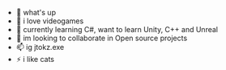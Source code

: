 - 👋 what's up
- 👀 i love videogames
- 🌱 currently learning C#, want to learn Unity, C++ and Unreal
- 💞️ im looking to collaborate in Open source projects
- 📫 ig jtokz.exe
- ⚡ i like cats
